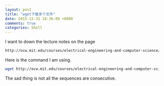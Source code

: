 ```yaml
---
layout: post
title: "wget下载多个文件"
date: 2015-12-31 18:36:09 +0800
comments: true
categories: Shell
---
```

I want to down the lecture notes on the page 

```html
http://ocw.mit.edu/courses/electrical-engineering-and-computer-science/6-001-structure-and-interpretation-of-computer-programs-spring-2005/lecture-notes/
```

Here is the command I am using.

```sh
wget http://ocw.mit.edu/courses/electrical-engineering-and-computer-science/6-001-structure-and-interpretation-of-computer-programs-spring-2005/lecture-notes/lecture{1..26}webhand.pdf
```

The sad thing is not all the sequences are consecutive.

